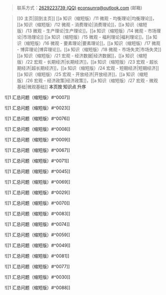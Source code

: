 > 联系方式：<a href="https://qm.qq.com/q/iA1sKuakak">2629223739 (QQ)</a> <a href="mailto:econsunrq@outlook.com">econsunrq@outlook.com (邮箱)</a>

> [[0 主页|回到主页]]
> [[a 知识（缩短版）/11 微观 - 均衡理论|均衡理论]]，[[a 知识（缩短版）/12 微观 - 消费理论|消费理论]]，[[a 知识（缩短版）/13 微观 - 生产理论|生产理论]]，[[a 知识（缩短版）/14 微观 - 市场理论|市场理论]]
> [[a 知识（缩短版）/15 微观 - 福利理论|福利理论]]，[[a 知识（缩短版）/16 微观 - 要素理论|要素理论]]，[[a 知识（缩短版）/17 微观 - 博弈理论|博弈理论]]，[[a 知识（缩短版）/18 微观 - 市场失灵|市场失灵]]
> [[a 知识（缩短版）/21 宏观 - 经济数据|经济数据]]，[[a 知识（缩短版）/22 宏观 - 长期经济|长期经济]]，[[a 知识（缩短版）/23 宏观 - 超长期经济|超长期经济]]，[[a 知识（缩短版）/24 宏观 - 短期经济|短期经济]]
> [[a 知识（缩短版）/25 宏观 - 开放经济|开放经济]]，[[a 知识（缩短版）/26 宏观 - 经济政策|经济政策]]，[[a 知识（缩短版）/27 宏观 - 微观基础|微观基础]]
> **本页按 知识点 升序**

![[1 汇总问题（缩短版）#^0007]]

![[1 汇总问题（缩短版）#^0023]]

![[1 汇总问题（缩短版）#^0076]]

![[1 汇总问题（缩短版）#^0008]]

![[1 汇总问题（缩短版）#^0009]]

![[1 汇总问题（缩短版）#^0067]]

![[1 汇总问题（缩短版）#^0071]]

![[1 汇总问题（缩短版）#^0045]]

![[1 汇总问题（缩短版）#^0069]]

![[1 汇总问题（缩短版）#^0029]]

![[1 汇总问题（缩短版）#^0070]]

![[1 汇总问题（缩短版）#^0083]]

![[1 汇总问题（缩短版）#^0074]]

![[1 汇总问题（缩短版）#^0059]]

![[1 汇总问题（缩短版）#^0049]]

![[1 汇总问题（缩短版）#^0081]]

![[1 汇总问题（缩短版）#^0077]]

![[1 汇总问题（缩短版）#^0030]]

![[1 汇总问题（缩短版）#^0088]]